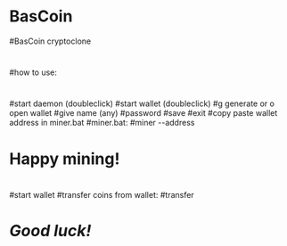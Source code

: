 # BasCoin
#BasCoin cryptoclone
#
#how to use:
#
#start daemon (doubleclick)
#start wallet (doubleclick)
#g generate or o open wallet
#give name (any)
#password
#save
#exit
#copy paste wallet address in miner.bat
#miner.bat:
#miner --address <your address>
# 
# Happy mining!
#  
#start wallet 
#transfer coins from wallet:
#transfer <address> <amount>
#
# Good luck!

  

  
 
